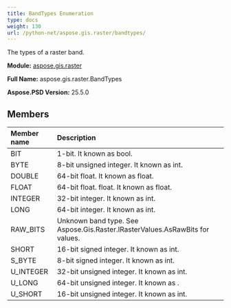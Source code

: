 ```yaml
---
title: BandTypes Enumeration
type: docs
weight: 130
url: /python-net/aspose.gis.raster/bandtypes/
---
```


The types of a raster band.

**Module:** [aspose.gis.raster](/psd/python-net/aspose.gis.raster/)

**Full Name:** aspose.gis.raster.BandTypes

**Aspose.PSD Version:** 25.5.0

## **Members**
| **Member name** | **Description** |
| :- | :- |
| BIT | 1-bit. It known as bool. |
| BYTE | 8-bit unsigned integer. It known as int. |
| DOUBLE | 64-bit float. It known as float. |
| FLOAT | 64-bit float. float. It known as float. |
| INTEGER | 32-bit integer. It known as int. |
| LONG | 64-bit integer. It known as int. |
| RAW_BITS | Unknown band type. See Aspose.Gis.Raster.IRasterValues.AsRawBits for values. |
| SHORT | 16-bit signed integer. It known as int. |
| S_BYTE | 8-bit signed integer. It known as int. |
| U_INTEGER | 32-bit unsigned integer. It known as int. |
| U_LONG | 64-bit unsigned integer. It known as . |
| U_SHORT | 16-bit unsigned integer. It known as int. |
